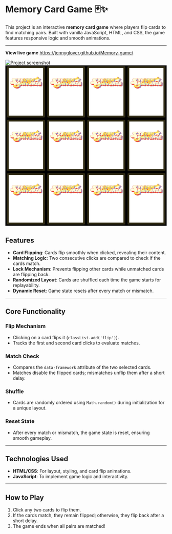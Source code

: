

# **Memory Card Game** 🃏✨

This project is an interactive **memory card game** where players flip cards to find matching pairs. Built with vanilla JavaScript, HTML, and CSS, the game features responsive logic and smooth animations.

---
**View live game**
https://jennyglover.github.io/Memory-game/

![Project screenshot](images/matches.png)
![Project screenshot](images/matches3.png)


## **Features**
- **Card Flipping**: Cards flip smoothly when clicked, revealing their content.
- **Matching Logic**: Two consecutive clicks are compared to check if the cards match.
- **Lock Mechanism**: Prevents flipping other cards while unmatched cards are flipping back.
- **Randomized Layout**: Cards are shuffled each time the game starts for replayability.
- **Dynamic Reset**: Game state resets after every match or mismatch.

---

## **Core Functionality**
### **Flip Mechanism**
- Clicking on a card flips it (`classList.add('flip')`).
- Tracks the first and second card clicks to evaluate matches.

### **Match Check**
- Compares the `data-framework` attribute of the two selected cards.
- Matches disable the flipped cards; mismatches unflip them after a short delay.

### **Shuffle**
- Cards are randomly ordered using `Math.random()` during initialization for a unique layout.

### **Reset State**
- After every match or mismatch, the game state is reset, ensuring smooth gameplay.

---

## **Technologies Used**
- **HTML/CSS**: For layout, styling, and card flip animations.
- **JavaScript**: To implement game logic and interactivity.

---

## **How to Play**
1. Click any two cards to flip them.
2. If the cards match, they remain flipped; otherwise, they flip back after a short delay.
3. The game ends when all pairs are matched!
